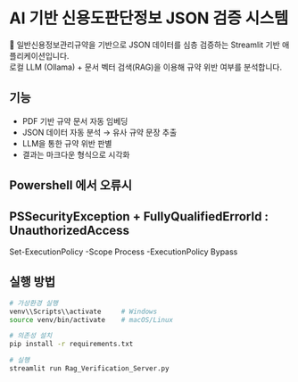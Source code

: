 # AI 기반 신용도판단정보 JSON 검증 시스템

📌 일반신용정보관리규약을 기반으로 JSON 데이터를 심층 검증하는 Streamlit 기반 애플리케이션입니다.  
로컬 LLM (Ollama) + 문서 벡터 검색(RAG)을 이용해 규약 위반 여부를 분석합니다.

## 기능
- PDF 기반 규약 문서 자동 임베딩
- JSON 데이터 자동 분석 → 유사 규약 문장 추출
- LLM을 통한 규약 위반 판별
- 결과는 마크다운 형식으로 시각화

## Powershell 에서 오류시
PSSecurityException
    + FullyQualifiedErrorId : UnauthorizedAccess
-----------------
Set-ExecutionPolicy -Scope Process -ExecutionPolicy Bypass


## 실행 방법

```bash
# 가상환경 실행
venv\\Scripts\\activate     # Windows
source venv/bin/activate    # macOS/Linux

# 의존성 설치
pip install -r requirements.txt

# 실행
streamlit run Rag_Verification_Server.py
